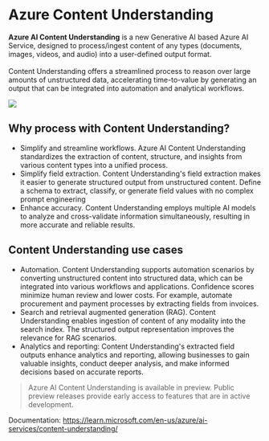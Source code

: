 # Azure Content Understanding

**Azure AI Content Understanding** is a new Generative AI based Azure AI Service, designed to process/ingest content of any types (documents, images, videos, and audio) into a user-defined output format.<br><br>
Content Understanding offers a streamlined process to reason over large amounts of unstructured data, accelerating time-to-value by generating an output that can be integrated into automation and analytical workflows.<br>

<img src="https://learn.microsoft.com/en-us/azure/ai-services/content-understanding/media/overview/overview-flow.png">

## Why process with Content Understanding?
- Simplify and streamline workflows. Azure AI Content Understanding standardizes the extraction of content, structure, and insights from various content types into a unified process.
- Simplify field extraction. Content Understanding's field extraction makes it easier to generate structured output from unstructured content. Define a schema to extract, classify, or generate field values with no complex prompt engineering
- Enhance accuracy. Content Understanding employs multiple AI models to analyze and cross-validate information simultaneously, resulting in more accurate and reliable results.

## Content Understanding use cases
- Automation. Content Understanding supports automation scenarios by converting unstructured content into structured data, which can be integrated into various workflows and applications. Confidence scores minimize human review and lower costs. For example, automate procurement and payment processes by extracting fields from invoices.
- Search and retrieval augmented generation (RAG). Content Understanding enables ingestion of content of any modality into the search index. The structured output representation improves the relevance for RAG scenarios.
- Analytics and reporting: Content Understanding's extracted field outputs enhance analytics and reporting, allowing businesses to gain valuable insights, conduct deeper analysis, and make informed decisions based on accurate reports.

> Azure AI Content Understanding is available in preview. Public preview releases provide early access to features that are in active development.

Documentation:
https://learn.microsoft.com/en-us/azure/ai-services/content-understanding/
